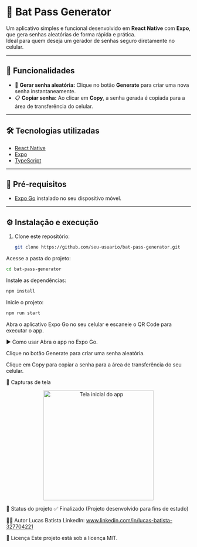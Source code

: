 # 🦇 Bat Pass Generator

Um aplicativo simples e funcional desenvolvido em **React Native** com **Expo**, que gera senhas aleatórias de forma rápida e prática.  
Ideal para quem deseja um gerador de senhas seguro diretamente no celular.

---

## 🚀 Funcionalidades

- 🔐 **Gerar senha aleatória:** Clique no botão **Generate** para criar uma nova senha instantaneamente.  
- 📋 **Copiar senha:** Ao clicar em **Copy**, a senha gerada é copiada para a área de transferência do celular.  

---

## 🛠️ Tecnologias utilizadas

- [React Native](https://reactnative.dev/)  
- [Expo](https://expo.dev/)  
- [TypeScript](https://www.typescriptlang.org/)  

---

## 📱 Pré-requisitos

- [Expo Go](https://expo.dev/client) instalado no seu dispositivo móvel.

---

## ⚙️ Instalação e execução

1. Clone este repositório:
   ```bash
   git clone https://github.com/seu-usuario/bat-pass-generator.git

Acesse a pasta do projeto:

```bash
cd bat-pass-generator
```
Instale as dependências:

```bash
npm install
```
Inicie o projeto:

```bash
npm run start
```

Abra o aplicativo Expo Go no seu celular e escaneie o QR Code para executar o app.

▶️ Como usar
Abra o app no Expo Go.

Clique no botão Generate para criar uma senha aleatória.

Clique em Copy para copiar a senha para a área de transferência do seu celular.


📸 Capturas de tela
<div align="center"> 
<img src="https://drive.google.com/file/d/1TygfZmUZquRpqNhp2t2pnbvw188Z8Abn/view?usp=drive_link" width="300" alt="Tela inicial do app"/>
</div>

📌 Status do projeto
✅ Finalizado (Projeto desenvolvido para fins de estudo)

👨‍💻 Autor
Lucas Batista
LinkedIn: www.linkedin.com/in/lucas-batista-327704221

📄 Licença
Este projeto está sob a licença MIT.

